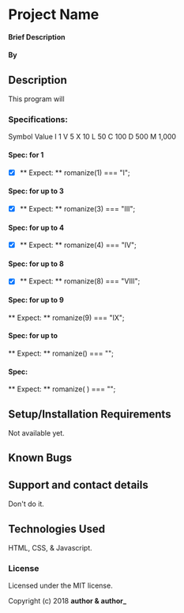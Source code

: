 # Project Name

#### Brief Description

#### By

## Description

This program will

### Specifications:

Symbol  Value
I       1
V       5
X       10
L       50
C       100
D       500
M       1,000

#### Spec: for 1
- [x] ** Expect: ** romanize(1) === "I";

#### Spec: for up to 3
- [x] ** Expect: ** romanize(3) === "III";

#### Spec: for up to 4
- [x] ** Expect: ** romanize(4) === "IV";

#### Spec: for up to 8
- [x] ** Expect: ** romanize(8) === "VIII";

#### Spec: for up to 9
** Expect: ** romanize(9) === "IX";

#### Spec: for up to
** Expect: ** romanize() === "";

#### Spec:
** Expect: ** romanize( ) === "";



## Setup/Installation Requirements
Not available yet.

## Known Bugs

## Support and contact details

Don't do it.

## Technologies Used

HTML, CSS, & Javascript.

### License

Licensed under the MIT license.

Copyright (c) 2018 **author & author_**
